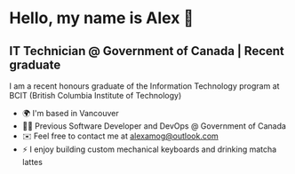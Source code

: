 Hello, my name is Alex 👋
=========================================================
IT Technician @ Government of Canada | Recent graduate
---------------------------------------------------------
I am a recent honours graduate of the Information Technology program at BCIT (British Columbia Institute of Technology) 
- 🌍 I'm based in Vancouver
- 👩‍💻 Previous Software Developer and DevOps @ Government of Canada 
- ✉️ Feel free to contact me at [alexamog@outlook.com](mailto:alexamog@outlook.com)
- ⚡ I enjoy building custom mechanical keyboards and drinking matcha lattes 
